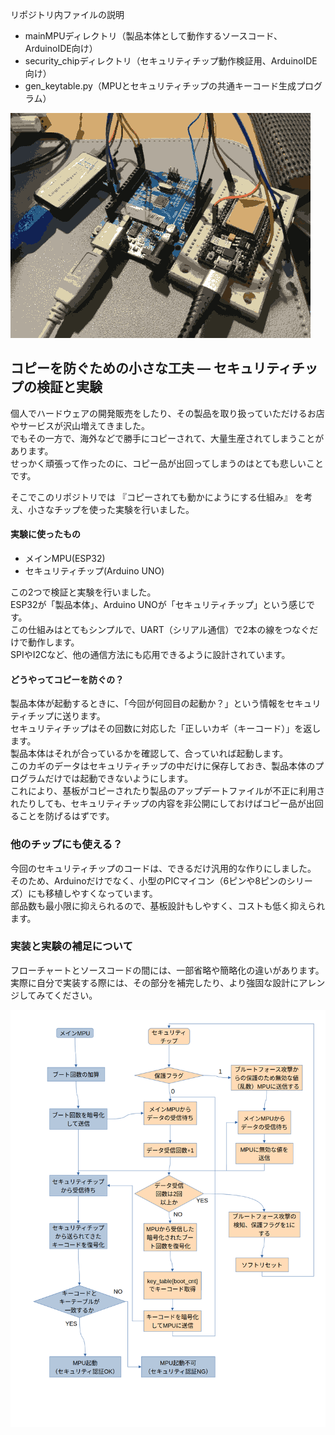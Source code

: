 リポジトリ内ファイルの説明  
- mainMPUディレクトリ（製品本体として動作するソースコード、ArduinoIDE向け）
- security_chipディレクトリ（セキュリティチップ動作検証用、ArduinoIDE向け）
- gen_keytable.py（MPUとセキュリティチップの共通キーコード生成プログラム）

![top](top.png)

## コピーを防ぐための小さな工夫 ― セキュリティチップの検証と実験

個人でハードウェアの開発販売をしたり、その製品を取り扱っていただけるお店やサービスが沢山増えてきました。  
でもその一方で、海外などで勝手にコピーされて、大量生産されてしまうことがあります。  
せっかく頑張って作ったのに、コピー品が出回ってしまうのはとても悲しいことです。  
  
そこでこのリポジトリでは 『コピーされても動かにようにする仕組み』 を考え、小さなチップを使った実験を行いました。  
  
#### 実験に使ったもの 
- メインMPU(ESP32)
- セキュリティチップ(Arduino UNO)
  
この2つで検証と実験を行いました。  
ESP32が「製品本体」、Arduino UNOが「セキュリティチップ」という感じです。  
この仕組みはとてもシンプルで、UART（シリアル通信）で2本の線をつなぐだけで動作します。  
SPIやI2Cなど、他の通信方法にも応用できるように設計されています。  
  
#### どうやってコピーを防ぐの？
製品本体が起動するときに、「今回が何回目の起動か？」という情報をセキュリティチップに送ります。  
セキュリティチップはその回数に対応した「正しいカギ（キーコード）」を返します。  
製品本体はそれが合っているかを確認して、合っていれば起動します。  
このカギのデータはセキュリティチップの中だけに保存しておき、製品本体のプログラムだけでは起動できないようにします。  
これにより、基板がコピーされたり製品のアップデートファイルが不正に利用されたりしても、セキュリティチップの内容を非公開にしておけばコピー品が出回ることを防げるはずです。

### 他のチップにも使える？
今回のセキュリティチップのコードは、できるだけ汎用的な作りにしました。  
そのため、Arduinoだけでなく、小型のPICマイコン（6ピンや8ピンのシリーズ）にも移植しやすくなっています。  
部品数も最小限に抑えられるので、基板設計もしやすく、コストも低く抑えられます。

### 実装と実験の補足について
フローチャートとソースコードの間には、一部省略や簡略化の違いがあります。  
実際に自分で実装する際には、その部分を補完したり、より強固な設計にアレンジしてみてください。  
  

![フローチャート](flow.png)